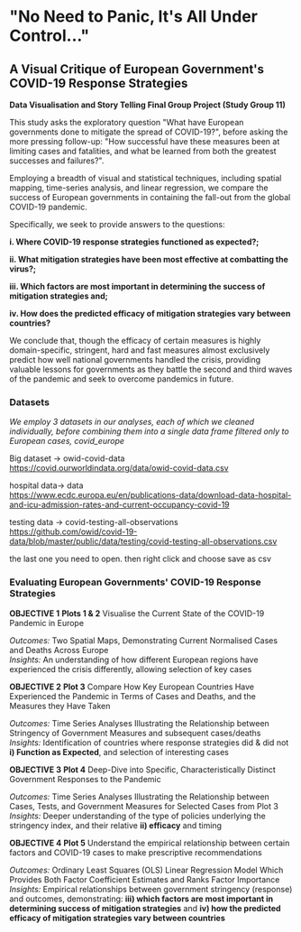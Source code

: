 # "No Need to Panic, It's All Under Control..." 
## A Visual Critique of European Government's COVID-19 Response Strategies

**Data Visualisation and Story Telling Final Group Project (Study Group 11)**

This study asks the exploratory question "What have European governments done to mitigate the spread of COVID-19?", before asking the more pressing follow-up: "How successful have these measures been at limiting cases and fatalities, and what be learned from both the greatest successes and failures?". 

Employing a breadth of visual and statistical techniques, including spatial mapping, time-series analysis, and linear regression, we compare the success of European governments in containing the fall-out from the global COVID-19 pandemic.   

Specifically, we seek to provide answers to the questions:   

**i.      Where COVID-19 response strategies functioned as expected?;**  

**ii.	    What mitigation strategies have been most effective at combatting the virus?;**

**iii.	  Which factors are most important in determining the success of mitigation strategies and;**   

**iv.     How does the predicted efficacy of mitigation strategies vary between countries?**     

We conclude that, though the efficacy of certain measures is highly domain-specific, stringent, hard and fast measures almost exclusively predict how well national governments handled the crisis, providing valuable lessons for governments as they battle the second and third waves of the pandemic and seek to overcome pandemics in future.   

### Datasets

*We employ 3 datasets in our analyses, each of which we cleaned individually, before combining them into a single data frame filtered only to European cases, covid_europe*

Big dataset -> owid-covid-data   
https://covid.ourworldindata.org/data/owid-covid-data.csv

hospital data-> data  
https://www.ecdc.europa.eu/en/publications-data/download-data-hospital-and-icu-admission-rates-and-current-occupancy-covid-19

testing data -> covid-testing-all-observations  
https://github.com/owid/covid-19-data/blob/master/public/data/testing/covid-testing-all-observations.csv

the last one you need to open. then right click and choose save as csv

### Evaluating European Governments' COVID-19 Response Strategies

**OBJECTIVE 1** **Plots 1 & 2** Visualise the Current State of the COVID-19 Pandemic in Europe  

*Outcomes:*                     Two Spatial Maps, Demonstrating Current Normalised Cases and Deaths Across Europe  
*Insights:*                     An understanding of how different European regions have experienced the crisis differently, allowing selection of key cases    

**OBJECTIVE 2** **Plot 3**      Compare How Key European Countries Have Experienced the Pandemic in Terms of Cases and Deaths, and the Measures they Have Taken  

*Outcomes:*                     Time Series Analyses Illustrating the Relationship between Stringency of Government Measures and subsequent cases/deaths  
*Insights:*                     Identification of countries where response strategies did & did not **i) Function as Expected**, and selection of interesting cases  

**OBJECTIVE 3** **Plot 4**      Deep-Dive into Specific, Characteristically Distinct Government Responses to the Pandemic   

*Outcomes:*                     Time Series Analyses Illustrating the Relationship between Cases, Tests, and Government Measures for Selected Cases from Plot 3  
*Insights:*                     Deeper understanding of the type of policies underlying the stringency index, and their relative **ii) efficacy** and timing  


**OBJECTIVE 4** **Plot 5**      Understand the empirical relationship between certain factors and COVID-19 cases to make prescriptive recommendations  

*Outcomes:*                     Ordinary Least Squares (OLS) Linear Regression Model Which Provides Both Factor Coefficient Estimates and Ranks Factor Importance   
*Insights:*                     Empirical relationships between government stringency (response) and outcomes, demonstrating: **iii) which factors are most                                         important in determining success of mitigation strategies** and **iv) how the predicted efficacy of mitigation strategies vary                                        between countries**
                                
                           

